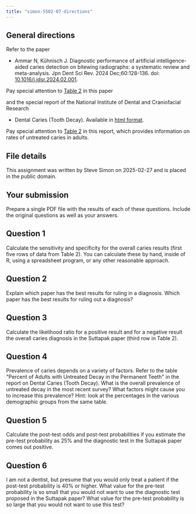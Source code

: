 ```yaml
---
title: "simon-5502-07-directions"
---
```


## General directions

Refer to the paper

-   Ammar N, Kühnisch J. Diagnostic performance of artificial intelligence-aided caries detection on bitewing radiographs: a systematic review and meta-analysis. Jpn Dent Sci Rev. 2024 Dec;60:128-136. doi: [10.1016/j.jdsr.2024.02.001][ref-ammar-2024].

Pay special attention to [Table 2][ref-ammar-2024-table-2] in this paper

and the special report of the National Institute of Dental and Craniofacial Research

-   Dental Caries (Tooth Decay). Available in [html format][ref-nidcr-2022].

Pay special attention to [Table 2][ref-nicdr-2022-table-2] in this report, which provides information on rates of untreated caries in adults. 

[ref-ammar-2024]: https://dx.doi.org/10.1016/j.jdsr.2024.02.001
[ref-ammar-2024-table-2]: https://www.sciencedirect.com/science/article/pii/S1882761624000048?via%3Dihub#tbl0010
[ref-nidcr-2022]: https://www.nidcr.nih.gov/research/data-statistics/dental-caries
[ref-nicdr-2022-table-2]: https://www.nidcr.nih.gov/research/data-statistics/dental-caries/adults#table2

## File details

This assignment was written by Steve Simon on 2025-02-27 and is placed in the public domain.

## Your submission

Prepare a single PDF file with the results of each of these questions. Include the original questions as well as your answers.

## Question 1

Calculate the sensitivity and specificity for the overall caries results (first five rows of data from Table 2). You can calculate these by hand, inside of R, using a spreadsheet program, or any other reasonable approach.

## Question 2

Explain which paper has the best results for ruling in a diagnosis. Which paper has the best results for ruling out a diagnosis?

## Question 3

Calculate the likelihood ratio for a positive result and for a negative result the overall caries diagnosis in the Suttapak paper (third row in Table 2).

## Question 4

Prevalence of caries depends on a variety of factors. Refer to the table "Percent of Adults with Untreated Decay in the Permanent Teeth" in the report on Dental Caries (Tooth Decay). What is the overall prevalence of untreated decay in the most recent survey? What factors might cause you to increase this prevalence? Hint: look at the percentages in the various demographic groups from the same table.

## Question 5

Calculate the post-test odds and post-test probabilities if you estimate the pre-test probability as 25% and the diagnostic test in the Suttapak paper comes out positive.

## Question 6

I am not a dentist, but presume that you would only treat a patient if the post-test probability is 40% or higher. What value for the pre-test probability is so small that you would not want to use the diagnostic test proposed in the Suttapak paper? What value for the pre-test probability is so large that you would not want to use this test?
